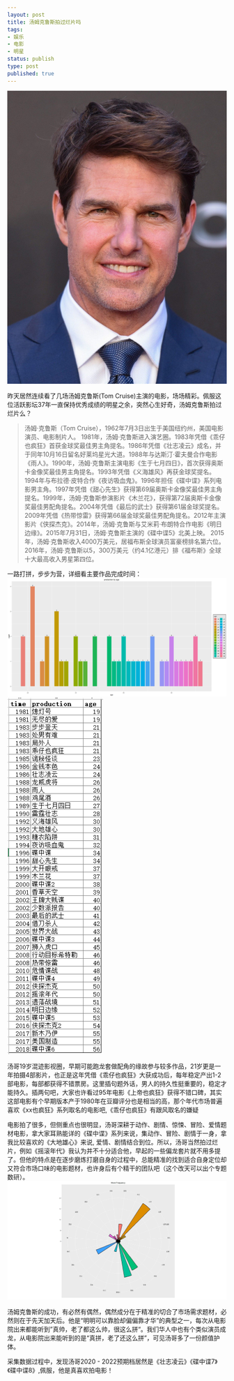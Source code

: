 ```yaml
--- 
layout: post
title: 汤姆克鲁斯拍过烂片吗
tags: 
- 娱乐
- 电影
- 明星
status: publish
type: post
published: true
---
```


<!---
scratch
1. 汤姆克鲁斯生平简介, 抛出电影列表接年龄
2. 成功电影特点,适当拿成龙和尼古拉斯凯奇对比
3. 个人特征和修养
4. 来点八卦

--->

<img src="/upload/pic/tom-1.jpg"/>

昨天居然连续看了几场汤姆克鲁斯(Tom Cruise)主演的电影，场场精彩。佩服这位活跃影坛37年一直保持优秀成绩的明星之余，突然心生好奇，汤姆克鲁斯拍过烂片么？

> 汤姆·克鲁斯（Tom Cruise），1962年7月3日出生于美国纽约州，美国电影演员、电影制片人。
1981年，汤姆·克鲁斯进入演艺圈。1983年凭借《乖仔也疯狂》首获金球奖最佳男主角提名。1986年凭借《壮志凌云》成名，并于同年10月16日留名好莱坞星光大道。1988年与达斯汀·霍夫曼合作电影《雨人》。1990年，汤姆·克鲁斯主演电影《生于七月四日》，首次获得奥斯卡金像奖最佳男主角提名。1993年凭借《义海雄风》再获金球奖提名。1994年与布拉德·皮特合作《夜访吸血鬼》。1996年担任《碟中谍》系列电影男主角。1997年凭借《甜心先生》获得第69届奥斯卡金像奖最佳男主角提名。1999年，汤姆·克鲁斯参演影片《木兰花》，获得第72届奥斯卡金像奖最佳男配角提名。2004年凭借《最后的武士》获得第61届金球奖提名。2009年凭借《热带惊雷》获得第66届金球奖最佳男配角提名。2012年主演影片《侠探杰克》。2014年，汤姆·克鲁斯与艾米莉·布朗特合作电影《明日边缘》。2015年7月31日，汤姆·克鲁斯主演的《碟中谍5》北美上映。
2015年，汤姆·克鲁斯收入4000万美元，居福布斯全球演员富豪榜排名第六位。
2016年，汤姆·克鲁斯以5，300万美元（约4.1亿港元）排《福布斯》全球十大最高收入男星第四位。

一路打拼，步步为营，详细看主要作品完成时间：
<img src="/srcode/tomcruise/tom-2.jpeg"/>
<img src="/srcode/tomcruise/tom-3.PNG"/>

汤哥19岁混迹影视圈，早期可能跑龙套做配角的缘故参与较多作品，21岁更是一年拍摄4部影片，也正是这年凭借《乖仔也疯狂》大获成功后，每年稳定产出1-2部电影，每部都获得不错票房。这里插句题外话，男人的持久性挺重要的，稳定才能持久。插两句吧，大家也许看过95年电影《上帝也疯狂》获得不错口碑，其实这部电影有个早期版本产于1980年在豆瓣评分也是相当的高，那个年代市场普遍喜欢《xx也疯狂》系列取名的电影吧,《乖仔也疯狂》有跟风取名的嫌疑

电影拍了很多，但侧重点也很明显，汤哥深耕于动作、剧情、惊悚、冒险、爱情题材电影，拿大家耳熟能详的《碟中谍》系列来说，集动作、冒险、剧情于一身，拿我比较喜欢的《大地雄心》来说, 爱情、剧情结合到位。所以，汤哥当然拍过烂片，例如《摇滚年代》我认为并不十分适合他，早起的一些偏龙套片就不用多提了。但他的特点是在逐步磨炼打磨自身的过程中，总能精准的找到适合自身定位却又符合市场口味的电影题材，也许身后有个精干的团队吧（这个改天可以出个专题数研）。
<img src="/srcode/tomcruise/tom-4.jpeg"/>

汤姆克鲁斯的成功，有必然有偶然，偶然成分在于精准的切合了市场需求题材，必然则在于先天加天后。他是“明明可以靠脸却偏偏靠才华”的典型之一，每次从电影院出来都能听到”真帅，老了都这么帅，很这么拼“。我们华人中也有个类似演员成龙，从电影院出来能听到的是“真拼，老了还这么拼”，可见汤哥多了一份颜值护体。

采集数据过程中，发现汤哥2020 - 2022预期档居然是《壮志凌云》《碟中谍7》《碟中谍8》,佩服，他是真喜欢拍电影！